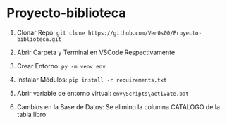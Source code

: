 # Proyecto-biblioteca

1. Clonar Repo: `git clone https://github.com/Ven0s00/Proyecto-biblioteca.git`  
2. Abrir Carpeta y Terminal en VSCode Respectivamente  
3. Crear Entorno: `py -m venv env`  
4. Instalar Módulos: `pip install -r requirements.txt`
5. Abrir variable de entorno virtual: `env\Scripts\activate.bat`


6. Cambios en la Base de Datos: Se elimino la columna CATALOGO de la tabla libro